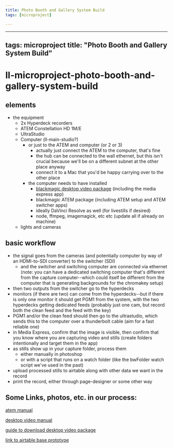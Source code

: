 ```yaml
---
title: Photo Booth and Gallery System Build
tags: [microproject]

---
```


---
tags: microproject
title: "Photo Booth and Gallery System Build"
---

# ll-microproject-photo-booth-and-gallery-system-build

## elements

- the equipment
    - 2x Hyperdeck recorders
    - ATEM Constellation HD 1M/E
    - UltraStudio
    - Computer (ll-main-studio?)
        - or just to the ATEM and computer (or 2 or 3)
            - actually just connect the ATEM to the computer, that's fine
            - the hub can be connected to the wall ethernet, but this isn't crucial because we'll be on a different subnet at the other place anyway
            - connect it to a Mac that you'd be happy carrying over to the other place
        - the computer needs to have installed
            - [blackmagic desktop video package](https://www.blackmagicdesign.com/support/download/2de27a45d5454a0aa37353b4a742c179/Mac%20OS%20X) (including the media express app)
            - blackmagic ATEM package (including ATEM setup and ATEM switcher apps)
            - ideally DaVinci Resolve as well (for livestills if desired)
            - node, ffmpeg, imagemagick, etc etc (update all if already on machine)
    - lights and cameras


## basic workflow


- the signal goes from the cameras (and potentially computer by way of an HDMI-to-SDI converter) to the switcher (SDI)
    - and the switcher and switching computer are connected via ethernet (note: you can have a dedicated switching computer that's different from the capture computer--which could itself be different from the computer that is generating backgrounds for the chromakey setup)
- then two outputs from the switcher go to the hyperdecks
- monitors (if there are two) can come from the hyperdecks--but if there is only one monitor it should get PGM1 from the system, with the two hyperdecks getting dedicated feeds (probably just one cam, but record both the clean feed and the feed with the key)
- PGM1 and/or the clean feed should then go to the ultrastudio, which sends this to the computer over a thunderbolt cable (aim for a fast reliable one)
- in Media Express, confirm that the image is visible, then confirm that you know where you are capturing video and stills (create folders intentionally and target them in the app)
- as stills show up in your capture folder, process them
    - either manually in photoshop
    - or with a script that runs on a watch folder (like the bwFolder watch script we've used in the past)
- upload processed stills to airtable along with other data we want in the record
- print the record, either through page-designer or some other way



## Some Links, photos, etc. in our process:

[atem manual](https://www.bhphotovideo.com/lit_files/594728.pdf)

[desktop video manual](https://documents.blackmagicdesign.com/UserManuals/DesktopVideoManual.pdf)

[guide to download desktop video package](https://blueframetechnology.freshdesk.com/support/solutions/articles/35000162340-downloading-and-updating-blackmagic-drivers)

[link to airtable base prototype](https://airtable.com/appeEVXCFa2SpA3xB/tblNV0gAuxnH0oEYJ/viw05oL82an0LdRRn?blocks=bipM373YkdKRny256)